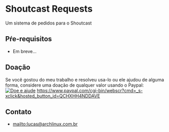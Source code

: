# Shoutcast Requests
Um sistema de pedidos para o Shoutcast

## Pŕe-requisitos
* Em breve...

## Doação
Se você gostou do meu trabalho e resolveu usa-lo ou ele ajudou de alguma forma, considere uma doação de qualquer valor usando o Paypal:  
[![Doe e ajude](https://sistematico.github.io/img/doacao.png)](https://www.paypal.com/cgi-bin/webscr?cmd=_s-xclick&hosted_button_id=QCHXHH4NDDAVE)
https://www.paypal.com/cgi-bin/webscr?cmd=_s-xclick&hosted_button_id=QCHXHH4NDDAVE

## Contato
* <mailto:lucas@archlinux.com.br>
